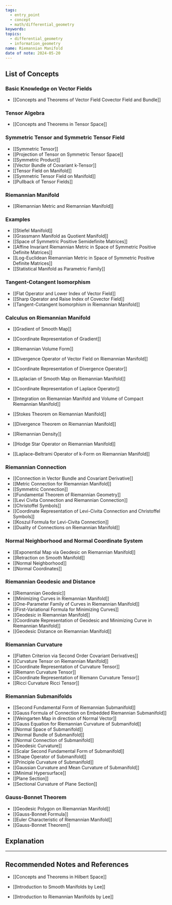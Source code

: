 ```yaml
---
tags:
  - entry_point
  - concept
  - math/differential_geometry
keywords: 
topics:
  - differential_geometry
  - information_geometry
name: Riemannian Manifold
date of note: 2024-05-20
---
```


##  List of Concepts

### Basic Knowledge on Vector Fields

- [[Concepts and Theorems of Vector Field Covector Field and Bundle]]

### Tensor Algebra

- [[Concepts and Theorems in Tensor Space]]

### Symmetric Tensor and Symmetric Tensor Field

- [[Symmetric Tensor]]
- [[Projection of Tensor on Symmetric Tensor Space]]
- [[Symmetric Product]]
- [[Vector Bundle of Covariant k-Tensor]]
- [[Tensor Field on Manifold]]
- [[Symmetric Tensor Field on Manifold]]
- [[Pullback of Tensor Fields]]

### Riemannian Manifold

- [[Riemannian Metric and Riemannian Manifold]]

### Examples

- [[Stiefel Manifold]]
- [[Grassmann Manifold as Quotient Manifold]]
- [[Space of Symmetric Positive Semidefinite Matrices]]
- [[Affine Invariant Riemannian Metric in Space of Symmetric Positive Definite Matrices]]
- [[Log-Euclidean Riemannian Metric in Space of Symmetric Positive Definite Matrices]]
- [[Statistical Manifold as Parametric Family]]


### Tangent-Cotangent Isomorphism

- [[Flat Operator and Lower Index of Vector Field]]
- [[Sharp Operator and Raise Index of Covector Field]]
- [[Tangent-Cotangent Isomorphism in Riemannian Manifold]]

### Calculus on Riemannian Manifold

- [[Gradient of Smooth Map]]
- [[Coordinate Representation of Gradient]]
- [[Riemannian Volume Form]]

- [[Divergence Operator of Vector Field on Riemannian Manifold]]
- [[Coordinate Representation of Divergence Operator]]
- [[Laplacian of Smooth Map on Riemannian Manifold]]
- [[Coordinate Representation of Laplace Operator]]

- [[Integration on Riemannian Manifold and Volume of Compact Riemannian Manifold]]
- [[Stokes Theorem on Riemannian Manifold]]
- [[Divergence Theorem on Riemannian Manifold]]
- [[Riemannian Density]]

- [[Hodge Star Operator on Riemannian Manifold]]
- [[Laplace–Beltrami Operator of k-Form on Riemannian Manifold]]

### Riemannian Connection

- [[Connection in Vector Bundle and Covariant Derivative]]
- [[Metric Connection for Riemannian Manifold]]
- [[Symmetric Connection]]
- [[Fundamental Theorem of Riemannian Geometry]]
- [[Levi Civita Connection and Riemannian Connection]]
- [[Christoffel Symbols]]
- [[Coordinate Representation of Levi-Civita Connection and Christoffel Symbols]]
- [[Koszul Formula for Levi-Civita Connection]]
- [[Duality of Connections on Riemannian Manifold]]

### Normal Neighborhood and Normal Coordinate System

- [[Exponential Map via Geodesic on Riemannian Manifold]]
- [[Retraction on Smooth Manifold]]
- [[Normal Neighborhood]]
- [[Normal Coordinates]]



### Riemannian Geodesic and Distance

- [[Riemannian Geodesic]]
- [[Minimizing Curves in Riemannian Manifold]]
- [[One-Parameter Family of Curves in Riemannian Manifold]]
- [[First-Variational Formula for Minimizing Curves]]
- [[Geodesic in Riemannian Manifold]]
- [[Coordinate Representation of Geodesic and Minimizing Curve in Riemannian Manifold]]
- [[Geodesic Distance on Riemannian Manifold]]


### Riemannian Curvature

- [[Flatten Criterion via Second Order Covariant Derivatives]]
- [[Curvature Tensor on Riemannian Manifold]]
- [[Coordinate Representation of Curvature Tensor]]
- [[Riemann Curvature Tensor]]
- [[Coordinate Representation of Riemann Curvature Tensor]]
- [[Ricci Curvature Ricci Tensor]]

### Riemannian Submanifolds

- [[Second Fundamental Form of Riemannian Submanifold]]
- [[Gauss Formula of Connection on Embedded Riemannian Submanifold]]
- [[Weingarten Map in direction of Normal Vector]]
- [[Gauss Equation for Riemannian Curvature of Submanifold]]
- [[Normal Space of Submanifold]]
- [[Normal Bundle of Submanifold]]
- [[Normal Connection of Submanifold]]
- [[Geodesic Curvature]]
- [[Scalar Second Fundamental Form of Submanifold]]
- [[Shape Operator of Submanifold]]
- [[Principle Curvature of Submanifold]]
- [[Gaussian Curvature and Mean Curvature of Submanifold]]
- [[Minimal Hypersurface]]
- [[Plane Section]]
- [[Sectional Curvature of Plane Section]]

### Gauss-Bonnet Theorem

- [[Geodesic Polygon on Riemannian Manifold]]
- [[Gauss-Bonnet Formula]]
- [[Euler Characteristic of Riemannian Manifold]]
- [[Gauss-Bonnet Theorem]]


## Explanation





-----------
##  Recommended Notes and References


- [[Concepts and Theorems in Hilbert Space]]


- [[Introduction to Smooth Manifolds by Lee]]
- [[Introduction to Riemannian Manifolds by Lee]]